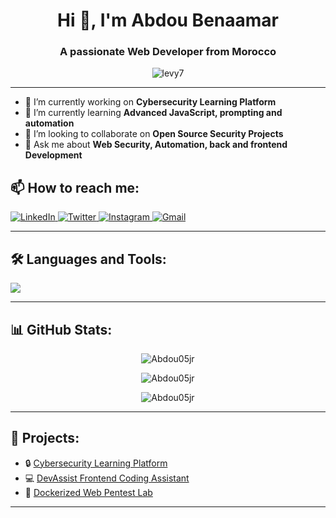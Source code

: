 <h1 align="center">Hi 👋, I'm Abdou Benaamar</h1>
<h3 align="center">A passionate Web Developer from Morocco</h3>

<p align="center">
  <img src="https://komarev.com/ghpvc/?username=levy7&label=Profile%20views&color=0e75b6&style=flat" alt="levy7" />
</p>

---

- 🔭 I’m currently working on **Cybersecurity Learning Platform**
- 🌱 I’m currently learning **Advanced JavaScript, prompting and automation**
- 👯 I’m looking to collaborate on **Open Source Security Projects**
- 💬 Ask me about **Web Security, Automation, back and frontend Development**
## 📫 How to reach me:

<p align="left">
   <a href="https://www.linkedin.com/in/abderrahmane-benaamar-18b30a242/" target="_blank">
    <img src="https://img.shields.io/badge/LinkedIn-%230077B5.svg?style=for-the-badge&logo=linkedin&logoColor=white" alt="LinkedIn" />
  </a>

  <a href="https://twitter.com/levy_devil/" target="_blank">
    <img src="https://img.shields.io/badge/Twitter-%231DA1F2.svg?style=for-the-badge&logo=Twitter&logoColor=white" alt="Twitter" />
  </a>

  <a href="https://www.instagram.com/kairosseker_7/" target="_blank">
    <img src="https://img.shields.io/badge/Instagram-%23E4405F.svg?style=for-the-badge&logo=Instagram&logoColor=white" alt="Instagram" />
  </a>

  <a href="mailto:abdouwacc3@gmail.com" target="_blank">
    <img src="https://img.shields.io/badge/Gmail-D14836?style=for-the-badge&logo=gmail&logoColor=white" alt="Gmail" />
  </a>
</p>

---

## 🛠️ Languages and Tools:

<p align="left">
  <img src="https://skillicons.dev/icons?i=html,css,js,react,nodejs,python,docker,linux,kali,c,django" />
</p>

---

## 📊 GitHub Stats:

<p align="center">
  <img src="https://github-readme-stats.vercel.app/api?username=Abdou05jr&show_icons=true&theme=radical" alt="Abdou05jr" />
</p>

<p align="center">
  <img src="https://github-readme-streak-stats.herokuapp.com/?user=Abdou05jr&theme=radical" alt="Abdou05jr" />
</p>

<p align="center">
  <img src="https://github-readme-stats.vercel.app/api/top-langs/?username=Abdou05jr&layout=compact&theme=radical" alt="Abdou05jr" />
</p>

---

## 🚀 Projects:

- 🔒 [Cybersecurity Learning Platform](https://github.com/Abdou05jr/cyber)
- 💻 [DevAssist Frontend Coding Assistant](https://github.com/Abdou05jr/devassist)
- 🐳 [Dockerized Web Pentest Lab](https://github.com/Abdou05jr/docker-pentest-lab)

---
